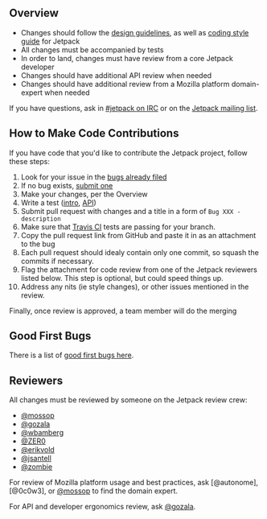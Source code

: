 ##  Overview

- Changes should follow the [design guidelines], as well as [coding style guide] for Jetpack
- All changes must be accompanied by tests
- In order to land, changes must have review from a core Jetpack developer
- Changes should have additional API review when needed
- Changes should have additional review from a Mozilla platform domain-expert when needed

If you have questions, ask in [#jetpack on IRC][jetpack irc channel] or on the [Jetpack mailing list].

## How to Make Code Contributions

If you have code that you'd like to contribute the Jetpack project, follow these steps:

1. Look for your issue in the [bugs already filed][open bugs]
2. If no bug exists, [submit one][submit bug]
3. Make your changes, per the Overview
4. Write a test ([intro][test intro], [API][test API])
5. Submit pull request with changes and a title in a form of `Bug XXX - description`
6. Make sure that [Travis CI](https://travis-ci.org/mozilla/addon-sdk/branches) tests are passing for your branch.
7. Copy the pull request link from GitHub and paste it in as an attachment to the bug
8. Each pull request should idealy contain only one commit, so squash the commits if necessary.
9. Flag the attachment for code review from one of the Jetpack reviewers listed below.
   This step is optional, but could speed things up.
10. Address any nits (ie style changes), or other issues mentioned in the review.

Finally, once review is approved, a team member will do the merging

## Good First Bugs

There is a list of [good first bugs here](https://bugzilla.mozilla.org/buglist.cgi?list_id=7345714&columnlist=bug_severity%2Cpriority%2Cassigned_to%2Cbug_status%2Ctarget_milestone%2Cresolution%2Cshort_desc%2Cchangeddate&query_based_on=jetpack-good-1st-bugs&status_whiteboard_type=allwordssubstr&query_format=advanced&status_whiteboard=[good%20first%20bug]&bug_status=UNCONFIRMED&bug_status=NEW&bug_status=ASSIGNED&bug_status=REOPENED&bug_status=VERIFIED&product=Add-on%20SDK&known_name=jetpack-good-1st-bugs).

## Reviewers

All changes must be reviewed by someone on the Jetpack review crew:

- [@mossop]
- [@gozala]
- [@wbamberg]
- [@ZER0]
- [@erikvold]
- [@jsantell]
- [@zombie]

For review of Mozilla platform usage and best practices, ask [@autonome],
[@0c0w3], or [@mossop] to find the domain expert.

For API and developer ergonomics review, ask [@gozala].

[design guidelines]:https://wiki.mozilla.org/Labs/Jetpack/Design_Guidelines
[jetpack irc channel]:irc://irc.mozilla.org/#jetpack
[Jetpack mailing list]:http://groups.google.com/group/mozilla-labs-jetpack
[open bugs]:https://bugzilla.mozilla.org/buglist.cgi?quicksearch=product%3ASDK
[submit bug]:https://bugzilla.mozilla.org/enter_bug.cgi?product=Add-on%20SDK&component=general
[test intro]:https://jetpack.mozillalabs.com/sdk/latest/docs/#guide/implementing-reusable-module
[test API]:https://jetpack.mozillalabs.com/sdk/latest/docs/#module/api-utils/unit-test
[coding style guide]:https://github.com/mozilla/addon-sdk/wiki/Coding-style-guide

[@mossop]:https://github.com/mossop/
[@gozala]:https://github.com/Gozala/
[@wbamberg]:https://github.com/wbamberg/
[@ZER0]:https://github.com/ZER0/
[@erikvold]:https://github.com/erikvold/
[@jsantell]:https://github.com/jsantell
[@zombie]:https://github.com/zombie

